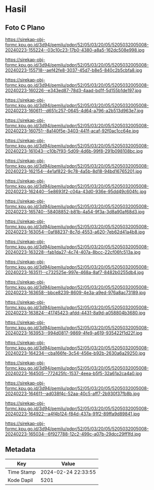 # Hasil

## Foto C Plano

https://sirekap-obj-formc.kpu.go.id/3d94/pemilu/pdpr/52/05/03/20/05/5205032005008-20240223-155224--03c10c23-17b0-4380-a8a5-162dc508e998.jpg

https://sirekap-obj-formc.kpu.go.id/3d94/pemilu/pdpr/52/05/03/20/05/5205032005008-20240223-155718--aef42fe8-3037-45d7-b8e5-840c2b5cbfa8.jpg

https://sirekap-obj-formc.kpu.go.id/3d94/pemilu/pdpr/52/05/03/20/05/5205032005008-20240223-160226--e343ed87-78d3-4aad-bd1f-5d155b1de197.jpg

https://sirekap-obj-formc.kpu.go.id/3d94/pemilu/pdpr/52/05/03/20/05/5205032005008-20240223-160611--d651c257-0645-4d64-a796-a2b513d963e7.jpg

https://sirekap-obj-formc.kpu.go.id/3d94/pemilu/pdpr/52/05/03/20/05/5205032005008-20240223-160751--8a140f5e-3403-441f-acaf-92f0ac1cc64e.jpg

https://sirekap-obj-formc.kpu.go.id/3d94/pemilu/pdpr/52/05/03/20/05/5205032005008-20240223-161043--c10b7f93-5d09-4d6b-99f8-291b098108bc.jpg

https://sirekap-obj-formc.kpu.go.id/3d94/pemilu/pdpr/52/05/03/20/05/5205032005008-20240223-162154--4e1af822-9c78-4a5b-8d18-94bd16765201.jpg

https://sirekap-obj-formc.kpu.go.id/3d94/pemilu/pdpr/52/05/03/20/05/5205032005008-20240223-162440--5e8693f2-c04a-43d0-936e-95dd49c604fc.jpg

https://sirekap-obj-formc.kpu.go.id/3d94/pemilu/pdpr/52/05/03/20/05/5205032005008-20240223-165740--58408852-b81b-4a54-9f3a-3d8a90af68d3.jpg

https://sirekap-obj-formc.kpu.go.id/3d94/pemilu/pdpr/52/05/03/20/05/5205032005008-20240223-163054--0af88237-8c7d-4553-a620-7eb62d41a4b8.jpg

https://sirekap-obj-formc.kpu.go.id/3d94/pemilu/pdpr/52/05/03/20/05/5205032005008-20240223-163228--fab1da27-4c74-407a-8bcc-22cf06fc513a.jpg

https://sirekap-obj-formc.kpu.go.id/3d94/pemilu/pdpr/52/05/03/20/05/5205032005008-20240223-163511--c732525e-997e-468a-8af7-8482b0255db4.jpg

https://sirekap-obj-formc.kpu.go.id/3d94/pemilu/pdpr/52/05/03/20/05/5205032005008-20240223-163658--bbce8239-8609-4e3a-a9ed-976a8ac73189.jpg

https://sirekap-obj-formc.kpu.go.id/3d94/pemilu/pdpr/52/05/03/20/05/5205032005008-20240223-163824--41745423-afdd-4431-8a9d-a058804b3680.jpg

https://sirekap-obj-formc.kpu.go.id/3d94/pemilu/pdpr/52/05/03/20/05/5205032005008-20240223-163953--994d0817-9869-4fe9-a619-935422f1d22f.jpg

https://sirekap-obj-formc.kpu.go.id/3d94/pemilu/pdpr/52/05/03/20/05/5205032005008-20240223-164234--cba166fe-3c54-456e-b92b-2630a6a29250.jpg

https://sirekap-obj-formc.kpu.go.id/3d94/pemilu/pdpr/52/05/03/20/05/5205032005008-20240223-164505--772425fc-1537-4eea-b5f5-32a61a2ca4a0.jpg

https://sirekap-obj-formc.kpu.go.id/3d94/pemilu/pdpr/52/05/03/20/05/5205032005008-20240223-164611--ad038f4c-52aa-40c5-aff7-2b930f37fb8b.jpg

https://sirekap-obj-formc.kpu.go.id/3d94/pemilu/pdpr/52/05/03/20/05/5205032005008-20240223-164922--a4f4b124-f84d-437a-91f2-89ffa9d89841.jpg

https://sirekap-obj-formc.kpu.go.id/3d94/pemilu/pdpr/52/05/03/20/05/5205032005008-20240223-165034--6f927788-12c2-499c-a07b-29dcc29ff1fd.jpg


## Metadata

| Key        | Value               |
| ---------- | ------------------- |
| Time Stamp | 2024-02-24 22:33:55 |
| Kode Dapil | 5201                |



